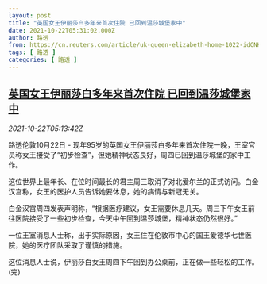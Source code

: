 ```yaml
---
layout: post
title: "英国女王伊丽莎白多年来首次住院 已回到温莎城堡家中"
date: 2021-10-22T05:31:02.000Z
author: 路透
from: https://cn.reuters.com/article/uk-queen-elizabeth-home-1022-idCNKBS2HC0FQ
tags: [ 路透 ]
categories: [ 路透 ]
---
```

<!--1634880662000-->
[英国女王伊丽莎白多年来首次住院 已回到温莎城堡家中](https://cn.reuters.com/article/uk-queen-elizabeth-home-1022-idCNKBS2HC0FQ)
------

<div>
<div><i>2021-10-22T05:13:42Z</i></div><p>路透伦敦10月22日 - 现年95岁的英国女王伊丽莎白多年来首次住院一晚，王室官员称女王接受了“初步检查”，但她精神状态良好，周四已回到温莎城堡的家中工作。</p><p>这位世界上最年长、在位时间最长的君主周三取消了对北爱尔兰的正式访问。白金汉宫称，女王的医护人员告诉她要休息，她的病情与新冠无关。</p><p>白金汉宫周四发表声明称，“根据医疗建议，女王需要休息几天。周三下午女王前往医院接受了一些初步检查，今天中午回到温莎城堡，精神状态仍然很好。”</p><p>一位王室消息人士称，出于实际原因，女王住在伦敦市中心的国王爱德华七世医院，她的医疗团队采取了谨慎的措施。</p><p>这位消息人士说，伊丽莎白女王周四下午回到办公桌前，正在做一些轻松的工作。(完)</p>
</div>
